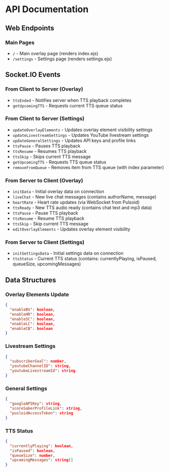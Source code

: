 # API Documentation

## Web Endpoints

### Main Pages
- `/` - Main overlay page (renders index.ejs)
- `/settings` - Settings page (renders settings.ejs)

## Socket.IO Events

### From Client to Server (Overlay)
- `ttsEnded` - Notifies server when TTS playback completes
- `getUpcomingTTS` - Requests current TTS queue status

### From Client to Server (Settings)
- `updateOverlayElements` - Updates overlay element visibility settings
- `updateLivestreamSettings` - Updates YouTube livestream settings
- `updateGeneralSettings` - Updates API keys and profile links
- `ttsPause` - Pauses TTS playback
- `ttsResume` - Resumes TTS playback
- `ttsSkip` - Skips current TTS message
- `getUpcomingTTS` - Requests TTS queue status
- `removeFromQueue` - Removes item from TTS queue (with index parameter)

### From Server to Client (Overlay)
- `initData` - Initial overlay data on connection
- `liveChat` - New live chat messages (contains authorName, message)
- `heartRate` - Heart rate updates (via WebSocket from Pulsoid)
- `ttsReady` - New TTS audio ready (contains chat text and mp3 data)
- `ttsPause` - Pause TTS playback
- `ttsResume` - Resume TTS playback
- `ttsSkip` - Skip current TTS message
- `editOverlayElements` - Updates overlay element visibility

### From Server to Client (Settings)
- `initSettingsData` - Initial settings data on connection
- `ttsStatus` - Current TTS status (contains: currentlyPlaying, isPaused, queueSize, upcomingMessages)

## Data Structures

### Overlay Elements Update
```json
{
  "enableBS": boolean,
  "enableHR": boolean,
  "enableSC": boolean,
  "enableLC": boolean,
  "enableCB": boolean
}
```

### Livestream Settings
```json
{
  "subscriberGoal": number,
  "youtubeChannelID": string,
  "youtubeLivestreamId": string
}
```

### General Settings
```json
{
  "googleAPIKey": string,
  "scoreSaberProfileLink": string,
  "pusloidAccessToken": string
}
```

### TTS Status
```json
{
  "currentlyPlaying": boolean,
  "isPaused": boolean,
  "queueSize": number,
  "upcomingMessages": string[]
}